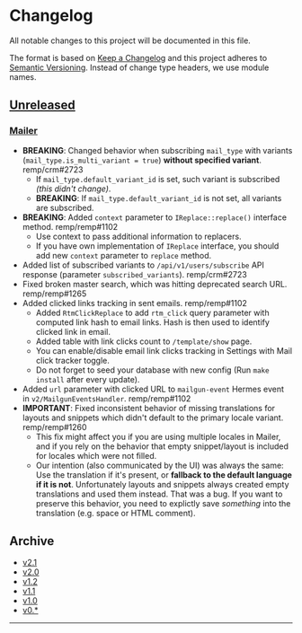# Changelog

All notable changes to this project will be documented in this file.

The format is based on [Keep a Changelog](http://keepachangelog.com/) and this project adheres to [Semantic Versioning](http://semver.org/). Instead of change type headers, we use module names.

## [Unreleased]

### [Mailer]

- **BREAKING**: Changed behavior when subscribing `mail_type` with variants (`mail_type.is_multi_variant = true`) **without specified variant**. remp/crm#2723
  - If `mail_type.default_variant_id` is set, such variant is subscribed _(this didn't change)_.
  - **BREAKING**: If `mail_type.default_variant_id` is not set, all variants are subscribed.
- **BREAKING**: Added `context` parameter to `IReplace::replace()` interface method. remp/remp#1102
    - Use context to pass additional information to replacers.
    - If you have own implementation of `IReplace` interface, you should add new `context` parameter to `replace` method.
- Added list of subscribed variants to `/api/v1/users/subscribe` API response (parameter `subscribed_variants`). remp/crm#2723
- Fixed broken master search, which was hitting deprecated search URL. remp/remp#1265
- Added clicked links tracking in sent emails. remp/remp#1102
    - Added `RtmClickReplace` to add `rtm_click` query parameter with computed link hash to email links. Hash is then used to identify clicked link in email.
    - Added table with link clicks count to `/template/show` page.
    - You can enable/disable email link clicks tracking in Settings with Mail click tracker toggle.
    - Do not forget to seed your database with new config (Run `make install` after every update).
- Added `url` parameter with clicked URL to `mailgun-event` Hermes event in `v2/MailgunEventsHandler`. remp/remp#1102
- **IMPORTANT**: Fixed inconsistent behavior of missing translations for layouts and snippets which didn't default to the primary locale variant. remp/remp#1260
  - This fix might affect you if you are using multiple locales in Mailer, and if you rely on the behavior that empty snippet/layout is included for locales which were not filled.
  - Our intention (also communicated by the UI) was always the same: Use the translation if it's present, or **fallback to the default language if it is not**. Unfortunately layouts and snippets always created empty translations and used them instead. That was a bug. If you want to preserve this behavior, you need to explictly save _something_ into the translation (e.g. space or HTML comment).

## Archive

- [v2.1](./changelogs/CHANGELOG-v2.1.md)
- [v2.0](./changelogs/CHANGELOG-v2.0.md)
- [v1.2](./changelogs/CHANGELOG-v1.2.md)
- [v1.1](./changelogs/CHANGELOG-v1.1.md)
- [v1.0](./changelogs/CHANGELOG-v1.0.md)
- [v0.*](./changelogs/CHANGELOG-v0.md)

---

[Beam]: https://github.com/remp2020/remp/tree/master/Beam
[Campaign]: https://github.com/remp2020/remp/tree/master/Campaign
[Mailer]: https://github.com/remp2020/remp/tree/master/Mailer
[Sso]: https://github.com/remp2020/remp/tree/master/Sso
[Segments]: https://github.com/remp2020/remp/tree/master/Beam/go/cmd/segments
[Tracker]: https://github.com/remp2020/remp/tree/master/Beam/go/cmd/tracker

[Unreleased]: https://github.com/remp2020/remp/compare/2.1.0...master


